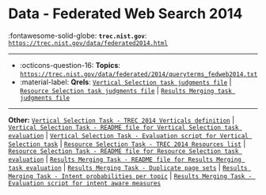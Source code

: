 # Data - Federated Web Search 2014 

:fontawesome-solid-globe: **`trec.nist.gov`**: [`https://trec.nist.gov/data/federated2014.html`](https://trec.nist.gov/data/federated2014.html)

---

- :octicons-question-16: **Topics**: [`https://trec.nist.gov/data/federated/2014/queryterms_fedweb2014.txt`](https://trec.nist.gov/data/federated/2014/queryterms_fedweb2014.txt)
- :material-label: **Qrels**: [`Vertical Selection task judgments file`](https://trec.nist.gov/data/federated/2014/vertical-qrels.txt) | [`Resource Selection task judgments file`](https://trec.nist.gov/data/federated/2014/resource-qrels.txt) | [`Results Merging task judgments file`](https://trec.nist.gov/data/federated/2014/merging-qrels.txt)


---

**Other:** [`Vertical Selection Task - TREC 2014 Verticals definition`](https://trec.nist.gov/data/federated/2014/verticals_fedweb2014.txt) | [`Vertical Selection Task - README file for Vertical Selection task evaluation`](https://trec.nist.gov/data/federated/2014/README-VS.txt) | [`Vertical Selection Task - Evaluation script for Vertical Selection task`](https://trec.nist.gov/data/federated/2014/evalVS.pl) | [`Resource Selection Task - TREC 2014 Resources list`](https://trec.nist.gov/data/federated/2014/resources_fedweb2014.txt) | [`Resource Selection Task - README file for Resource Selection task evaluation`](https://trec.nist.gov/data/federated/2014/README-RS.txt) | [`Results Merging Task - README file for Results Merging task evaluation`](https://trec.nist.gov/data/federated/2014/README-RM.txt) | [`Results Merging Task - Duplicate page sets`](https://trec.nist.gov/data/federated/2014/merging-duplicates.txt) | [`Results Merging Task - Intent probabilities per topic`](https://trec.nist.gov/data/federated/2014/fedweb-50test-vr4rm.txt) | [`Results Merging Task - Evaluation script for intent aware measures`](https://trec.nist.gov/data/federated/2014/calc-nDCG-IA.py)
